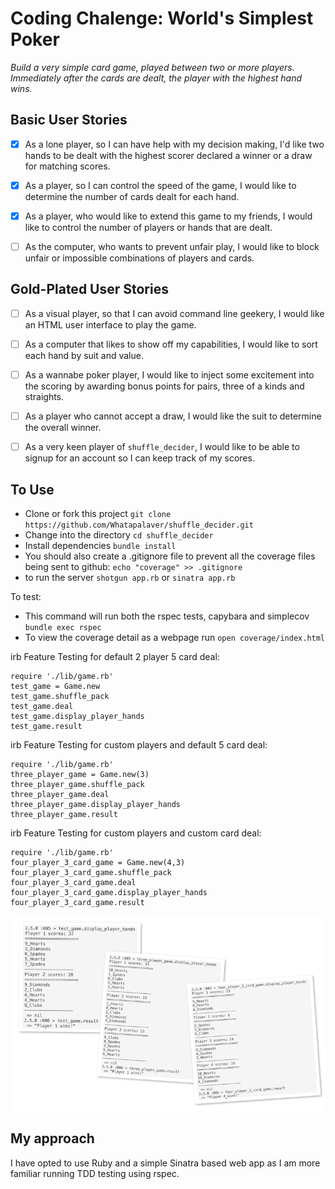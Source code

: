 Coding Chalenge: World's Simplest Poker
====

*Build a very simple card game, played between two or more players. Immediately after the cards are dealt, the player with the highest hand wins.*

Basic User Stories
----

- [x] As a lone player, so I can have help with my decision making, I'd like two hands to be dealt with the highest scorer declared a winner or a draw for matching scores.

- [x] As a player, so I can control the speed of the game, I would like to determine the number of cards dealt for each hand.

- [x] As a player, who would like to extend this game to my friends, I would like to control the number of players or hands that are dealt.

- [ ] As the computer, who wants to prevent unfair play, I would like to block unfair or impossible combinations of players and cards.

Gold-Plated User Stories
-----

- [ ] As a visual player, so that I can avoid command line geekery, I would like an HTML user interface to play the game.

- [ ] As a computer that likes to show off my capabilities, I would like to sort each hand by suit and value.

- [ ] As a wannabe poker player, I would like to inject some excitement into the scoring by awarding bonus points for pairs, three of a kinds and straights.

- [ ] As a player who cannot accept a draw, I would like the suit to determine the overall winner.

- [ ] As a very keen player of `shuffle_decider`, I would like to be able to signup for an account so I can keep track of my scores.

To Use
---

- Clone or fork this project `git clone https://github.com/Whatapalaver/shuffle_decider.git`
- Change into the directory `cd shuffle_decider`
- Install dependencies `bundle install`
- You should also create a .gitignore file to prevent all the coverage files being sent to github: `echo "coverage" >> .gitignore`  
- to run the server `shotgun app.rb` or `sinatra app.rb`

To test:

- This command will run both the rspec tests, capybara and simplecov `bundle exec rspec`
- To view the coverage detail as a webpage run `open coverage/index.html`

irb Feature Testing for default 2 player 5 card deal:

```
require './lib/game.rb'
test_game = Game.new
test_game.shuffle_pack
test_game.deal
test_game.display_player_hands
test_game.result
```  

irb Feature Testing for custom players and default 5 card deal:

```
require './lib/game.rb'
three_player_game = Game.new(3)
three_player_game.shuffle_pack
three_player_game.deal
three_player_game.display_player_hands
three_player_game.result
```

irb Feature Testing for custom players and custom card deal:

```
require './lib/game.rb'
four_player_3_card_game = Game.new(4,3)
four_player_3_card_game.shuffle_pack
four_player_3_card_game.deal
four_player_3_card_game.display_player_hands
four_player_3_card_game.result
```

![irb Output](https://github.com/Whatapalaver/shuffle_decider/blob/master/irb_output.png)  

My approach
----

I have opted to use Ruby and a simple Sinatra based web app as I am more familiar running TDD testing using rspec.


